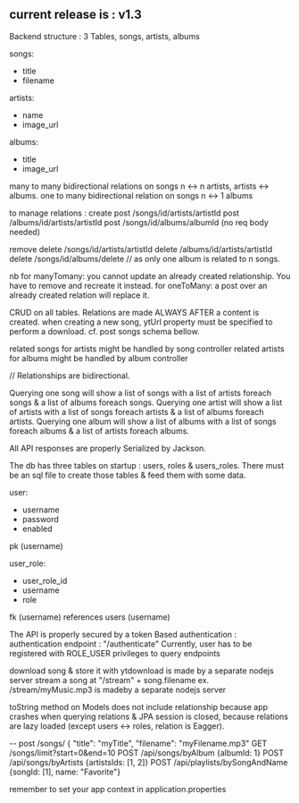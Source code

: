 current release is : v1.3
----------------
Backend structure :
3 Tables, songs, artists, albums

songs:
- title
- filename

artists:
- name
- image_url

albums:
- title
- image_url

many to many bidirectional relations on songs n <-> n artists, artists <-> albums.
one to many bidirectional relation on songs n <-> 1 albums

to manage relations :
create
post /songs/id/artists/artistId
post /albums/id/artists/artistId
post /songs/id/albums/albumId
(no req body needed)

remove
delete /songs/id/artists/artistId
delete /albums/id/artists/artistId
delete /songs/id/albums/delete // as only one album is related to n songs.

nb for manyTomany: you cannot update an already created relationship. You have to remove and recreate it instead.
    for oneToMany: a post over an already created relation will replace it.

CRUD on all tables. Relations are made ALWAYS AFTER a content is created.
when creating a new song, ytUrl property must be specified to perform a download.
cf. post songs schema bellow.

related songs for artists might be handled by song controller 
related artists for albums might be handled by album controller 

// Relationships are  bidirectional.

Querying one song will show a list of songs with a list of artists foreach songs & a list of albums foreach songs.
Querying one artist will show a list of artists with a list of songs foreach artists & a list of albums foreach artists.
Querying one album will show a list of albums with a list of songs foreach albums & a list of artists foreach albums.

All API responses are properly Serialized by Jackson.

The db has three tables on startup : users, roles & users_roles.
There must be an sql file to create those tables & feed them with some data.

user:
- username
- password
- enabled

pk (username)

user_role:
- user_role_id
- username
- role

fk (username) references users (username)

The API is properly secured by a token Based authentication :
authentication endpoint : "/authenticate"
Currently, user has to be registered with ROLE_USER privileges to query endpoints

download song & store it with ytdownload is made by a separate nodejs server
stream a song at "/stream" + song.filename ex. /stream/myMusic.mp3 is madeby a separate nodejs server

toString method on Models does not include relationship because app crashes when querying relations & JPA session is closed,
because relations are lazy loaded (except users <-> roles, relation is Eagger).
 
-- post /songs/
{
    "title": "myTitle",
    "filename": "myFilename.mp3"
GET /songs/limit?start=0&end=10
POST /api/songs/byAlbum {albumId: 1}
POST /api/songs/byArtists {artistsIds: [1, 2]}
POST /api/playlists/bySongAndName {songId: [1], name: "Favorite"}

remember to set your app context in application.properties
